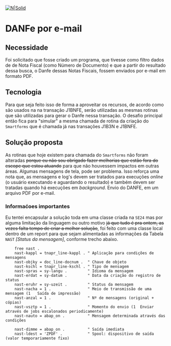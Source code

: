 [![N|Solid](https://wiki.scn.sap.com/wiki/download/attachments/1710/ABAP%20Development.png?version=1&modificationDate=1446673897000&api=v2)](https://www.sap.com/brazil/developer.html)

# DANFe por e-mail #

## Necessidade ##
Foi solicitado que fosse criado um programa, que tivesse como filtro dados de de Nota Fiscal (como Número de Documento) e que a partir do resultado dessa busca, o Danfe dessas Notas Fiscais, fossem enviados por e-mail em formato PDF.

## Tecnologia ##
Para que seja feito isso de forma a aproveitar os recursos, de acordo como são usados na na transação J1BNFE, serão utilizadas as mesmas rotinas que são utilizadas para gerar o Danfe nessa transação. O desafio principal então fica para "simular" a mesma chamada de rotina da criação do `Smartforms` que é chamada já nas transações J1B3N e J1BNFE.

## Solução proposta ##
As rotinas que hoje existem para chamada do `Smartforms` não foram alteradas ~~porque eu não sou obrigado fazer melhorias que estão fora do escope que estou atuando~~ para que não houvessem impactos em outras áreas. Algumas mensagens de tela, pode ser problema. Isso reforça uma nota que, as mensagens e log's devem ser tratados para execuções _online_ (o usuário executando e aguardando o resultado) e também devem ser tratadas quando há execuções em _background_. Envio do DANFE, em um arquivo PDF por e-mail.

### Informaćoes importantes ##
Eu tentei encapsular a solução toda em uma classe criada na `SE24` mas por alguma limitação da linguagem ou outro motivo ~~já que tudo é pra ontem, as vezes falta tempo de criar a melhor solução~~, foi feito com uma classe local dentro de um report para que sejam alimentadas as informações da Tabela `NAST` *[Status da mensagem]*, conforme trecho abaixo.

```abap
    free nast .
    nast-kappl = tnapr_line-kappl . " Aplicação para condições de mensagens
    nast-objky = doc_line-docnum .  " Chave de objeto
    nast-kschl = tnapr_line-kschl . " Tipo de mensagem
    nast-spras = sy-langu .         " Idioma da mensagem
    nast-erdat = sy-datum .         " Data da criação do registro de status
    nast-eruhr = sy-uzeit .         " Status da mensagem
    nast-nacha = 1 .                " Meio de transmissão de uma mensagem (1   Saída de impressão)
    nast-anzal = 1 .                " Nº de mensagens (original + cópias)
    nast-vsztp = 1 .                " Momento do envio (1  Enviar através de jobs escalonados periodicamente)
    nast-nauto = abap_on .          " Mensagem determinada através das condições

    nast-dimme = abap_on .          " Saída imediata
    nast-ldest = 'ZPDF' .           " Spool: dispositivo de saída (valor temporariamente fixo)
```

